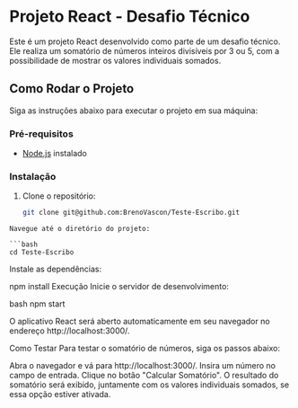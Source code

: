 # Projeto React - Desafio Técnico

Este é um projeto React desenvolvido como parte de um desafio técnico. Ele realiza um somatório de números inteiros divisíveis por 3 ou 5, com a possibilidade de mostrar os valores individuais somados.

## Como Rodar o Projeto

Siga as instruções abaixo para executar o projeto em sua máquina:

### Pré-requisitos

- [Node.js](https://nodejs.org/) instalado

### Instalação

1. Clone o repositório:

   ```bash
   git clone git@github.com:BrenoVascon/Teste-Escribo.git
 ```
Navegue até o diretório do projeto:

```bash
cd Teste-Escribo
```

Instale as dependências:

npm install
Execução
Inicie o servidor de desenvolvimento:

bash
npm start

O aplicativo React será aberto automaticamente em seu navegador no endereço http://localhost:3000/.

Como Testar
Para testar o somatório de números, siga os passos abaixo:

Abra o navegador e vá para http://localhost:3000/.
Insira um número no campo de entrada.
Clique no botão "Calcular Somatório".
O resultado do somatório será exibido, juntamente com os valores individuais somados, se essa opção estiver ativada.

